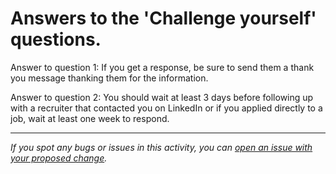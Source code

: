 # Answers to the 'Challenge yourself' questions.
Answer to question 1: If you get a response, be sure to send them a thank you message thanking them for the information.

Answer to question 2: You should wait at least 3 days before following up with a recruiter that contacted you on LinkedIn or if you applied directly to a job, wait at least one week to respond.


------

_If you spot any bugs or issues in this activity, you can [open an issue with your proposed change](https://github.com/microverseinc/curriculum-transversal-skills/blob/main/git-github/articles/open_issue.md)._
